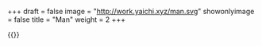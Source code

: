 +++
draft = false
image = "http://work.yaichi.xyz/man.svg"
showonlyimage = false
title = "Man"
weight = 2
+++

{{<lightbox src="http://work.yaichi.xyz/man.svg">}}
